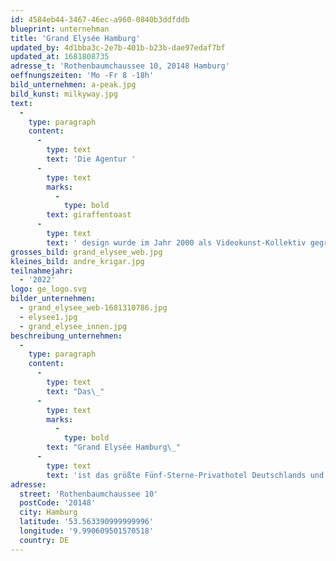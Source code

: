 ```yaml
---
id: 4584eb44-3467-46ec-a960-0840b3ddfddb
blueprint: unternehman
title: 'Grand Elysée Hamburg'
updated_by: 4d1bba3c-2e7b-401b-b23b-dae97edaf7bf
updated_at: 1681808735
adresse_t: 'Rothenbaumchaussee 10, 20148 Hamburg'
oeffnungszeiten: 'Mo -Fr 8 -18h'
bild_unternehmen: a-peak.jpg
bild_kunst: milkyway.jpg
text:
  -
    type: paragraph
    content:
      -
        type: text
        text: 'Die Agentur '
      -
        type: text
        marks:
          -
            type: bold
        text: giraffentoast
      -
        type: text
        text: ' design wurde im Jahr 2000 als Videokunst-Kollektiv gegründet und betreut heute als Design- und Motion-Graphics- Spezialist in Hamburg und Berlin Kunst- und Kulturinstitutionen wie Deichkind, die Elbphilharmonie oder das K20/K21. Bei der Projektarbeit spielen die unkonventionellen und experimentellen Wurzeln aus den Anfängen der Agentur eine wichtige Rolle - ein Grund dafür, dass es, nach diversen eigenen Ausstellungen mit von giraffentoast initiierten Projekten, seit 2022 die giraffentoast gallery in Hamburg gibt.'
grosses_bild: grand_elysee_web.jpg
kleines_bild: andre_krigar.jpg
teilnahmejahr:
  - '2022'
logo: ge_logo.svg
bilder_unternehmen:
  - grand_elysee_web-1681310786.jpg
  - elysee1.jpg
  - grand_elysee_innen.jpg
beschreibung_unternehmen:
  -
    type: paragraph
    content:
      -
        type: text
        text: "Das\_"
      -
        type: text
        marks:
          -
            type: bold
        text: "Grand Elysée Hamburg\_"
      -
        type: text
        text: 'ist das größte Fünf-Sterne-Privathotel Deutschlands und Treffpunkt für Gäste aus aller Welt. Es verfügt über 511 Zimmer und Suiten sowie eine große gastronomische Vielfalt mit drei Restaurants, der Bourbon Street Bar, dem Boulevard Café und der Top Seven Bar auf dem Dach. Das Haus besitzt 30 Veranstaltungsräume, einen Wellness- und Spa-Bereich, einen Kindergarten sowie eine Galerie. Gründer des Hotels ist der Hamburger Unternehmer Eugen Block.'
adresse:
  street: 'Rothenbaumchaussee 10'
  postCode: '20148'
  city: Hamburg
  latitude: '53.563390999999996'
  longitude: '9.990609501570518'
  country: DE
---
```

